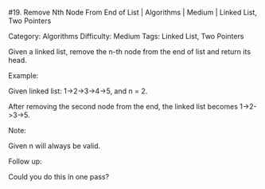 #19. Remove Nth Node From End of List | Algorithms | Medium | Linked List, Two Pointers

Category: Algorithms
Difficulty: Medium
Tags: Linked List, Two Pointers

Given a linked list, remove the n-th node from the end of list and return its head.

Example:


Given linked list: 1->2->3->4->5, and n = 2.

After removing the second node from the end, the linked list becomes 1->2->3->5.


Note:

Given n will always be valid.

Follow up:

Could you do this in one pass?

